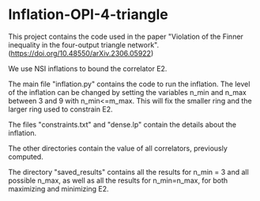 # Inflation-OPI-4-triangle

This project contains the code used in the paper "Violation of the Finner inequality in the four-output triangle network". 
(https://doi.org/10.48550/arXiv.2306.05922)

We use NSI inflations to bound the correlator E2.

The main file "inflation.py" contains the code to run the inflation. The level of the inflation can be changed by setting the variables n_min and n_max between 3 and 9 with n_min<=m_max. This will fix the smaller ring and the larger ring used to constrain E2.

The files "constraints.txt" and "dense.lp" contain the details about the inflation. 

The other directories contain the value of all correlators, previously computed.

The directory "saved_results" contains all the results for n_min = 3 and all possible n_max, as well as all the results for n_min=n_max, for both maximizing and minimizing E2.
